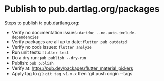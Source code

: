 # Publish to pub.dartlag.org/packages

Steps to publish to pub.dartlang.org:

- Verify no documentation issues: `dartdoc --no-auto-include-dependencies`
- Verify packages are all up to date: `flutter pub outdated`
- Verify no code issues: `flutter analyze`
- Run unit tests: `flutter test`
- Do a dry run: `pub publish --dry-run`
- Publish: `pub publish`
- Verify at: <https://pub.dev/packages/flutter_material_pickers>
- Apply tag to git: `git tag v1.x.x` then `git push origin --tags
